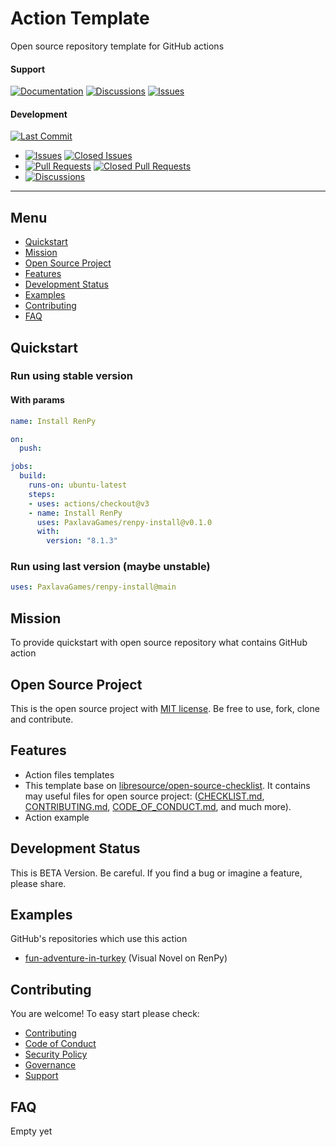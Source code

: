 # Action Template

Open source repository template for GitHub actions

#### Support
[![Documentation](https://img.shields.io/badge/docs-0094FF.svg)][documentation_path]
[![Discussions](https://img.shields.io/badge/discussions-ff0068.svg)](https://github.com/PaxlavaGames/renpy-install/discussions/)
[![Issues](https://img.shields.io/badge/issues-11AE13.svg)](https://github.com/PaxlavaGames/renpy-install/issues/)

#### Development
[![Last Commit](https://img.shields.io/github/last-commit/PaxlavaGames/renpy-install/main
)](https://github.com/PaxlavaGames/renpy-install)
- [![Issues](https://img.shields.io/github/issues/PaxlavaGames/renpy-install
)](https://github.com/PaxlavaGames/renpy-install/issues/)
[![Closed Issues](https://img.shields.io/github/issues-closed/PaxlavaGames/renpy-install
)](https://github.com/PaxlavaGames/renpy-install/issues/)
- [![Pull Requests](https://img.shields.io/github/issues-pr/PaxlavaGames/renpy-install
)](https://github.com/PaxlavaGames/renpy-install/pulls)
[![Closed Pull Requests](https://img.shields.io/github/issues-pr-closed-raw/PaxlavaGames/renpy-install
)](https://github.com/PaxlavaGames/renpy-install/pulls)
- [![Discussions](https://img.shields.io/github/discussions/PaxlavaGames/renpy-install
)](https://github.com/PaxlavaGames/renpy-install/discussions/)

[//]: # (#### Repository Stats)

[//]: # ([![Stars]&#40;https://img.shields.io/github/stars/PaxlavaGames/renpy-install)

[//]: # (&#41;]&#40;https://github.com/PaxlavaGames/renpy-install&#41;)

[//]: # ([![Contributors]&#40;https://img.shields.io/github/contributors/PaxlavaGames/renpy-install)

[//]: # (&#41;]&#40;https://github.com/PaxlavaGames/renpy-installgraphs/contributors&#41;)

[//]: # ([![Forks]&#40;https://img.shields.io/github/forks/PaxlavaGames/renpy-install)

[//]: # (&#41;]&#40;https://github.com/PaxlavaGames/renpy-install&#41;)

<hr>

## Menu

- [Quickstart](#quickstart)
- [Mission](#mission)
- [Open Source Project](#open-source-project)
- [Features](#features)
- [Development Status](#development-status)
- [Examples](#examples)
- [Contributing](#contributing)
- [FAQ](#faq)

## Quickstart

### Run using stable version

#### With params

```yaml
name: Install RenPy

on:
  push:

jobs:
  build:
    runs-on: ubuntu-latest
    steps:
    - uses: actions/checkout@v3
    - name: Install RenPy
      uses: PaxlavaGames/renpy-install@v0.1.0
      with:
        version: "8.1.3"
```

### Run using last version (maybe unstable)

```yaml
uses: PaxlavaGames/renpy-install@main
```

## Mission

To provide quickstart with open source repository what contains GitHub action

## Open Source Project

This is the open source project with [MIT license](LICENSE). 
Be free to use, fork, clone and contribute.

## Features

- Action files templates
- This template base on [libresource/open-source-checklist](https://github.com/libresource/open-source-checklist). 
It contains may useful files for open source project: ([CHECKLIST.md](CHECKLIST.md), [CONTRIBUTING.md](CONTRIBUTING.md), 
[CODE_OF_CONDUCT.md](CODE_OF_CONDUCT.md), and much more). 
- Action example

## Development Status

This is BETA Version. Be careful. If you find a bug or imagine a feature, please share.

## Examples

GitHub's repositories which use this action
- [fun-adventure-in-turkey](https://github.com/PaxlavaGames/fun-adventure-in-turkey) (Visual Novel on RenPy)

## Contributing

You are welcome! To easy start please check:
- [Contributing](CONTRIBUTING.md)
- [Code of Conduct](https://github.com/PaxlavaGames/fun-adventure-in-turkey?tab=coc-ov-file)
- [Security Policy](https://github.com/PaxlavaGames/fun-adventure-in-turkey?tab=security-ov-file)
- [Governance](GOVERNANCE.md)
- [Support](SUPPORT.md)

## FAQ

Empty yet

[documentation_path]: https://github.com/PaxlavaGames/renpy-install